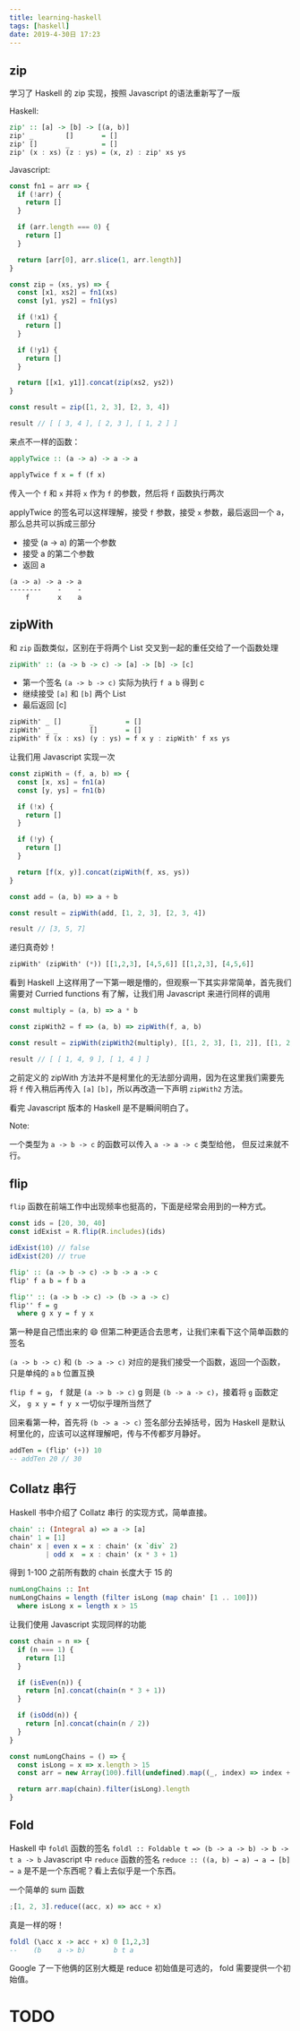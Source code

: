 ```yaml
---
title: learning-haskell
tags: [haskell]
date: 2019-4-30日 17:23
---
```


## zip

学习了 Haskell 的 zip 实现，按照 Javascript 的语法重新写了一版

Haskell:

```Haskell
zip' :: [a] -> [b] -> [(a, b)]
zip' _        []       = []
zip' []       _        = []
zip' (x : xs) (z : ys) = (x, z) : zip' xs ys
```

Javascript:

```javascript
const fn1 = arr => {
  if (!arr) {
    return []
  }

  if (arr.length === 0) {
    return []
  }

  return [arr[0], arr.slice(1, arr.length)]
}

const zip = (xs, ys) => {
  const [x1, xs2] = fn1(xs)
  const [y1, ys2] = fn1(ys)

  if (!x1) {
    return []
  }

  if (!y1) {
    return []
  }

  return [[x1, y1]].concat(zip(xs2, ys2))
}

const result = zip([1, 2, 3], [2, 3, 4])

result // [ [ 3, 4 ], [ 2, 3 ], [ 1, 2 ] ]
```

来点不一样的函数：

```haskell
applyTwice :: (a -> a) -> a -> a

applyTwice f x = f (f x)
```

传入一个 `f` 和 `x` 并将 `x` 作为 `f` 的参数，然后将 `f` 函数执行两次

applyTwice 的签名可以这样理解，接受 `f` 参数，接受 `x` 参数，最后返回一个 a，那么总共可以拆成三部分

- 接受 (a -> a) 的第一个参数
- 接受 a 的第二个参数
- 返回 a

```
(a -> a) -> a -> a
--------    -    -
    f       x    a
```

## zipWith

和 `zip` 函数类似，区别在于将两个 List 交叉到一起的重任交给了一个函数处理

```haskell
zipWith' :: (a -> b -> c) -> [a] -> [b] -> [c]
```

- 第一个签名 `(a -> b -> c)` 实际为执行 `f a b` 得到 c
- 继续接受 `[a]` 和 `[b]` 两个 List
- 最后返回 [c]

```haskell
zipWith' _ []       _        = []
zipWith' _ _        []       = []
zipWith' f (x : xs) (y : ys) = f x y : zipWith' f xs ys
```

让我们用 Javascript 实现一次

```javascript
const zipWith = (f, a, b) => {
  const [x, xs] = fn1(a)
  const [y, ys] = fn1(b)

  if (!x) {
    return []
  }

  if (!y) {
    return []
  }

  return [f(x, y)].concat(zipWith(f, xs, ys))
}

const add = (a, b) => a + b

const result = zipWith(add, [1, 2, 3], [2, 3, 4])

result // [3, 5, 7]
```

递归真奇妙！

```haskell
zipWith' (zipWith' (*)) [[1,2,3], [4,5,6]] [[1,2,3], [4,5,6]]
```

看到 Haskell 上这样用了一下第一眼是懵的，但观察一下其实非常简单，首先我们需要对 Curried functions 有了解，让我们用 Javascript 来进行同样的调用

```javascript
const multiply = (a, b) => a * b

const zipWith2 = f => (a, b) => zipWith(f, a, b)

const result = zipWith(zipWith2(multiply), [[1, 2, 3], [1, 2]], [[1, 2, 3], [1, 2]])

result // [ [ 1, 4, 9 ], [ 1, 4 ] ]
```

之前定义的 zipWith 方法并不是柯里化的无法部分调用，因为在这里我们需要先将 `f` 传入稍后再传入 `[a]` `[b]`，所以再改造一下声明 `zipWith2` 方法。

看完 Javascript 版本的 Haskell 是不是瞬间明白了。

Note:

一个类型为 `a -> b -> c` 的函数可以传入 `a -> a -> c` 类型给他， 但反过来就不行。

## flip

`flip` 函数在前端工作中出现频率也挺高的，下面是经常会用到的一种方式。

```javascript
const ids = [20, 30, 40]
const idExist = R.flip(R.includes)(ids)

idExist(10) // false
idExist(20) // true
```

```haskell
flip' :: (a -> b -> c) -> b -> a -> c
flip' f a b = f b a

flip'' :: (a -> b -> c) -> (b -> a -> c)
flip'' f = g
  where g x y = f y x
```

第一种是自己悟出来的 😄 但第二种更适合去思考，让我们来看下这个简单函数的签名

`(a -> b -> c)` 和 `(b -> a -> c)` 对应的是我们接受一个函数，返回一个函数，只是单纯的 `a` `b` 位置互换

`flip f = g`， `f` 就是 `(a -> b -> c)` g 则是 `(b -> a -> c)`，接着将 `g` 函数定义， `g x y = f y x` 一切似乎理所当然了

回来看第一种，首先将 `(b -> a -> c)` 签名部分去掉括号，因为 Haskell 是默认柯里化的，应该可以这样理解吧，传与不传都岁月静好。

```haskell
addTen = (flip' (+)) 10
-- addTen 20 // 30
```

## Collatz 串行

Haskell 书中介绍了 Collatz 串行 的实现方式，简单直接。

```haskell
chain' :: (Integral a) => a -> [a]
chain' 1 = [1]
chain' x | even x = x : chain' (x `div` 2)
         | odd x  = x : chain' (x * 3 + 1)
```

得到 1-100 之前所有数的 chain 长度大于 15 的

```haskell
numLongChains :: Int
numLongChains = length (filter isLong (map chain' [1 .. 100]))
  where isLong x = length x > 15
```

让我们使用 Javascript 实现同样的功能

```javascript
const chain = n => {
  if (n === 1) {
    return [1]
  }

  if (isEven(n)) {
    return [n].concat(chain(n * 3 + 1))
  }

  if (isOdd(n)) {
    return [n].concat(chain(n / 2))
  }
}

const numLongChains = () => {
  const isLong = x => x.length > 15
  const arr = new Array(100).fill(undefined).map((_, index) => index + 1)

  return arr.map(chain).filter(isLong).length
}
```

[^collatz 串行]: 取一个自然数，若为偶数就除以 2。 若为奇数就乘以 3 再加 1。再用相同的方式处理所得的结果，得到一组数字构成的链 ˘。

## Fold

Haskell 中 `foldl` 函数的签名 `foldl :: Foldable t => (b -> a -> b) -> b -> t a -> b`
Javascript 中 `reduce` 函数的签名 `reduce :: ((a, b) → a) → a → [b] → a` 是不是一个东西呢？看上去似乎是一个东西。

一个简单的 sum 函数

```javascript
;[1, 2, 3].reduce((acc, x) => acc + x)
```

真是一样的呀！

```haskell
foldl (\acc x -> acc + x) 0 [1,2,3]
--    (b    a -> b)       b t a
```

Google 了一下他俩的区别大概是 reduce 初始值是可选的， fold 需要提供一个初始值。

# TODO
